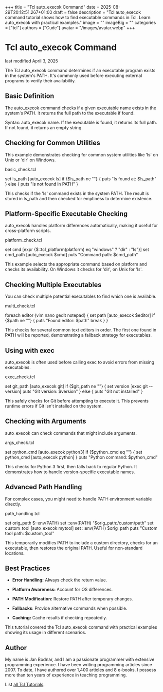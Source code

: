 +++
title = "Tcl auto_execok Command"
date = 2025-08-29T20:12:51.267+01:00
draft = false
description = "Tcl auto_execok command tutorial shows how to find executable commands in Tcl. Learn auto_execok with practical examples."
image = ""
imageBig = ""
categories = ["tcl"]
authors = ["Cude"]
avatar = "/images/avatar.webp"
+++

# Tcl auto_execok Command

last modified April 3, 2025

The Tcl auto_execok command determines if an executable program
exists in the system's PATH. It's commonly used before executing external
programs to verify their availability.

## Basic Definition

The auto_execok command checks if a given executable name exists
in the system's PATH. It returns the full path to the executable if found.

Syntax: auto_execok name. If the executable is found, it returns
its full path. If not found, it returns an empty string.

## Checking for Common Utilities

This example demonstrates checking for common system utilities like 'ls' on Unix
or 'dir' on Windows.

basic_check.tcl
  

set ls_path [auto_execok ls]
if {$ls_path ne ""} {
    puts "ls found at: $ls_path"
} else {
    puts "ls not found in PATH"
}

This checks if the 'ls' command exists in the system PATH. The result is stored
in ls_path and then checked for emptiness to determine existence.

## Platform-Specific Executable Checking

auto_execok handles platform differences automatically, making it
useful for cross-platform scripts.

platform_check.tcl
  

set cmd [expr {$::tcl_platform(platform) eq "windows" ? "dir" : "ls"}]
set cmd_path [auto_execok $cmd]
puts "Command path: $cmd_path"

This example selects the appropriate command based on platform and checks its
availability. On Windows it checks for 'dir', on Unix for 'ls'.

## Checking Multiple Executables

You can check multiple potential executables to find which one is available.

multi_check.tcl
  

foreach editor {vim nano gedit notepad} {
    set path [auto_execok $editor]
    if {$path ne ""} {
        puts "Found editor: $path"
        break
    }
}

This checks for several common text editors in order. The first one found in
PATH will be reported, demonstrating a fallback strategy for executables.

## Using with exec

auto_execok is often used before calling exec to
avoid errors from missing executables.

exec_check.tcl
  

set git_path [auto_execok git]
if {$git_path ne ""} {
    set version [exec git --version]
    puts "Git version: $version"
} else {
    puts "Git not installed"
}

This safely checks for Git before attempting to execute it. This prevents
runtime errors if Git isn't installed on the system.

## Checking with Arguments

auto_execok can check commands that might include arguments.

args_check.tcl
  

set python_cmd [auto_execok python3]
if {$python_cmd eq ""} {
    set python_cmd [auto_execok python]
}
puts "Python command: $python_cmd"

This checks for Python 3 first, then falls back to regular Python. It
demonstrates how to handle version-specific executable names.

## Advanced Path Handling

For complex cases, you might need to handle PATH environment variable directly.

path_handling.tcl
  

set orig_path $::env(PATH)
set ::env(PATH) "$orig_path:/custom/path"
set custom_tool [auto_execok mytool]
set ::env(PATH) $orig_path
puts "Custom tool path: $custom_tool"

This temporarily modifies PATH to include a custom directory, checks for an
executable, then restores the original PATH. Useful for non-standard locations.

## Best Practices

- **Error Handling:** Always check the return value.

- **Platform Awareness:** Account for OS differences.

- **PATH Modification:** Restore PATH after temporary changes.

- **Fallbacks:** Provide alternative commands when possible.

- **Caching:** Cache results if checking repeatedly.

 

This tutorial covered the Tcl auto_execok command with practical
examples showing its usage in different scenarios.

## Author

My name is Jan Bodnar, and I am a passionate programmer with extensive
programming experience. I have been writing programming articles since 2007.
To date, I have authored over 1,400 articles and 8 e-books. I possess more
than ten years of experience in teaching programming.

List [all Tcl Tutorials](/tcl/).